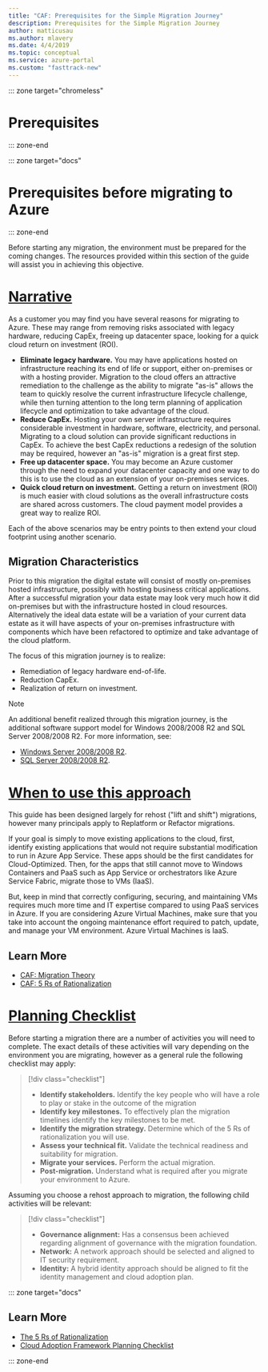```yaml
---
title: "CAF: Prerequisites for the Simple Migration Journey"
description: Prerequisites for the Simple Migration Journey
author: matticusau
ms.author: mlavery
ms.date: 4/4/2019
ms.topic: conceptual
ms.service: azure-portal
ms.custom: "fasttrack-new"
---
```


::: zone target="chromeless"

# Prerequisites

::: zone-end

::: zone target="docs"

# Prerequisites before migrating to Azure

::: zone-end

Before starting any migration, the environment must be prepared for the coming changes. The resources provided within this section of the guide will assist you in achieving this objective.

# [Narrative](#tab/Narrative)

As a customer you may find you have several reasons for migrating to Azure. These may range from removing risks associated with legacy hardware, reducing CapEx, freeing up datacenter space, looking for a quick cloud return on investment (ROI).

- **Eliminate legacy hardware.** You may have applications hosted on infrastructure reaching its end of life or support, either on-premises or with a hosting provider. Migration to the cloud offers an attractive remediation to the challenge as the ability to migrate "as-is" allows the team to quickly resolve the current infrastructure lifecycle challenge, while then turning attention to the long term planning of application lifecycle and optimization to take advantage of the cloud.
- **Reduce CapEx.** Hosting your own server infrastructure requires considerable investment in hardware, software, electricity, and personal. Migrating to a cloud solution can provide significant reductions in CapEx. To achieve the best CapEx reductions a redesign of the solution may be required, however an "as-is" migration is a great first step.
- **Free up datacenter space.** You may become an Azure customer through the need to expand your datacenter capacity and one way to do this is to use the cloud as an extension of your on-premises services.
- **Quick cloud return on investment.** Getting a return on investment (ROI) is much easier with cloud solutions as the overall infrastructure costs are shared across customers. The cloud payment model provides a great way to realize ROI.

Each of the above scenarios may be entry points to then extend your cloud footprint using another scenario.

## Migration Characteristics

Prior to this migration the digital estate will consist of mostly on-premises hosted infrastructure, possibly with hosting business critical applications. After a successful migration your data estate may look very much how it did on-premises but with the infrastructure hosted in cloud resources. Alternatively the ideal data estate will be a variation of your current data estate as it will have aspects of your on-premises infrastructure with components which have been refactored to optimize and take advantage of the cloud platform.

The focus of this migration journey is to realize:

- Remediation of legacy hardware end-of-life.
- Reduction CapEx.
- Realization of return on investment.

> [!NOTE]
> An additional benefit realized through this migration journey, is the additional software support model for Windows 2008/2008 R2 and SQL Server 2008/2008 R2. For more information, see:
>
> - [Windows Server 2008/2008 R2](/cloud-platform/windows-server-2008).
> - [SQL Server 2008/2008 R2](/sql-server/sql-server-2008).

# [When to use this approach](#tab/Approach)

This guide has been designed largely for rehost ("lift and shift") migrations, however many principals apply to Replatform or Refactor migrations.

If your goal is simply to move existing applications to the cloud, first, identify existing applications that would not require substantial modification to run in Azure App Service. These apps should be the first candidates for Cloud-Optimized. Then, for the apps that still cannot move to Windows Containers and PaaS such as App Service or orchestrators like Azure Service Fabric, migrate those to VMs (IaaS).

But, keep in mind that correctly configuring, securing, and maintaining VMs requires much more time and IT expertise compared to using PaaS services in Azure. If you are considering Azure Virtual Machines, make sure that you take into account the ongoing maintenance effort required to patch, update, and manage your VM environment. Azure Virtual Machines is IaaS.

## Learn More

- [CAF: Migration Theory](/azure/architecture/cloud-adoption/migrate/theory/prerequisites)
- [CAF: 5 Rs of Rationalization](/azure/architecture/cloud-adoption/digital-estate/5-rs-of-rationalization)

# [Planning Checklist](#tab/Checklist)

Before starting a migration there are a number of activities you will need to complete. The exact details of these activities will vary depending on the environment you are migrating, however as a general rule the following checklist may apply:

> [!div class="checklist"]
>
> - **Identify stakeholders.** Identify the key people who will have a role to play or stake in the outcome of the migration
> - **Identify key milestones.** To effectively plan the migration timelines identify the key milestones to be met.
> - **Identify the migration strategy.** Determine which of the 5 Rs of rationalization you will use.
> - **Assess your technical fit.** Validate the technical readiness and suitability for migration.
> - **Migrate your services.** Perform the actual migration.
> - **Post-migration.** Understand what is required after you migrate your environment to Azure.

Assuming you choose a rehost approach to migration, the following child activities will be relevant:

> [!div class="checklist"]
>
> - **Governance alignment:** Has a consensus been achieved regarding alignment of governance with the migration foundation.
> - **Network:** A network approach should be selected and aligned to IT security requirement.
> - **Identity:** A hybrid identity approach should be aligned to fit the identity management and cloud adoption plan.

::: zone target="docs"

## Learn More

- [The 5 Rs of Rationalization](/azure/architecture/cloud-adoption/digital-estate/5-rs-of-rationalization)
- [Cloud Adoption Framework Planning Checklist](azure/architecture/cloud-adoption/migrate/theory/prerequisites/planning-checklist)

::: zone-end
